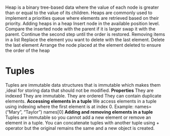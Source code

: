 Heap is a binary tree-based data where the value of each node is greater than or equal to the value of its children. Heaps are commonly used to implement a priorities queue where elements are retrieved based on their priority.
 Adding heaps in a heap 
 Insert node in the available position level. Compare the inserted node with the parent if it is larger swap it with the parent. Continue the second step until the order is restored.
  Removing items in a list
 Replace the element you want to delete with the last element.
Delete the last element Arrange the node placed at the element deleted to ensure the order of the heap
# Tuples
Tuples are immutable data structures that is immutable which makes them ,ideal for storing data that should not be modified.
**Properties**
They are indexed
They are immutable.
They are ordered
They can contain duplicate elements.
**Accessing elements in a tuple**
We access elements in a tuple using indexing where the first element is at index 0.
Example: names=(“Mary”, “Taylor”)
names[0]
**Adding and removing elements in a tuple**
Tuples are immutable so you cannot add a new element or remove an element in a tuple.
You can concatenate tuples with another tuple using + operator but the original remains the same and a new object is created.
